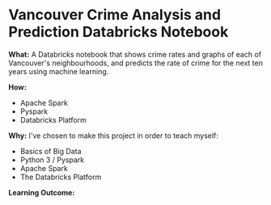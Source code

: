 # Vancouver Crime Analysis and Prediction Databricks Notebook

<b>What:</b>
A Databricks notebook that shows crime rates and graphs of each of Vancouver's neighbourhoods,
and predicts the rate of crime for the next ten years using machine learning.

<b>How:</b>
- Apache Spark
- Pyspark
- Databricks Platform

<b>Why:</b>
I've chosen to make this project in order to teach myself:
- Basics of Big Data
- Python 3 / Pyspark
- Apache Spark
- The Databricks Platform

<b>Learning Outcome:</b>
